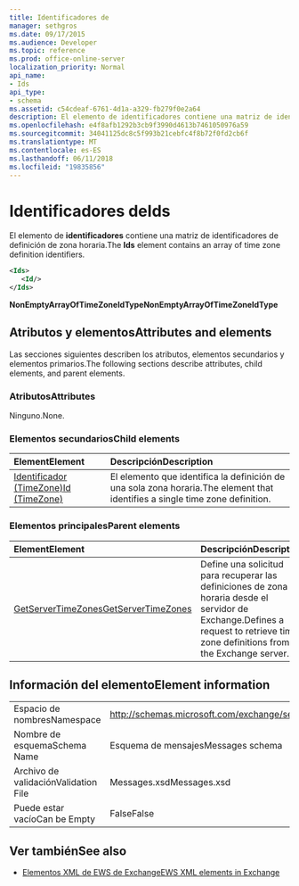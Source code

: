 ```yaml
---
title: Identificadores de
manager: sethgros
ms.date: 09/17/2015
ms.audience: Developer
ms.topic: reference
ms.prod: office-online-server
localization_priority: Normal
api_name:
- Ids
api_type:
- schema
ms.assetid: c54cdeaf-6761-4d1a-a329-fb279f0e2a64
description: El elemento de identificadores contiene una matriz de identificadores de definición de zona horaria.
ms.openlocfilehash: e4f8afb1292b3cb9f3990d4613b7461050976a59
ms.sourcegitcommit: 34041125dc8c5f993b21cebfc4f8b72f0fd2cb6f
ms.translationtype: MT
ms.contentlocale: es-ES
ms.lasthandoff: 06/11/2018
ms.locfileid: "19835856"
---
```

# <a name="ids"></a><span data-ttu-id="9e643-103">Identificadores de</span><span class="sxs-lookup"><span data-stu-id="9e643-103">Ids</span></span>

<span data-ttu-id="9e643-104">El elemento de **identificadores** contiene una matriz de identificadores de definición de zona horaria.</span><span class="sxs-lookup"><span data-stu-id="9e643-104">The **Ids** element contains an array of time zone definition identifiers.</span></span> 
  
```XML
<Ids>
   <Id/>
</Ids>
```

 <span data-ttu-id="9e643-105">**NonEmptyArrayOfTimeZoneIdType**</span><span class="sxs-lookup"><span data-stu-id="9e643-105">**NonEmptyArrayOfTimeZoneIdType**</span></span>
## <a name="attributes-and-elements"></a><span data-ttu-id="9e643-106">Atributos y elementos</span><span class="sxs-lookup"><span data-stu-id="9e643-106">Attributes and elements</span></span>

<span data-ttu-id="9e643-107">Las secciones siguientes describen los atributos, elementos secundarios y elementos primarios.</span><span class="sxs-lookup"><span data-stu-id="9e643-107">The following sections describe attributes, child elements, and parent elements.</span></span>
  
### <a name="attributes"></a><span data-ttu-id="9e643-108">Atributos</span><span class="sxs-lookup"><span data-stu-id="9e643-108">Attributes</span></span>

<span data-ttu-id="9e643-109">Ninguno.</span><span class="sxs-lookup"><span data-stu-id="9e643-109">None.</span></span>
  
### <a name="child-elements"></a><span data-ttu-id="9e643-110">Elementos secundarios</span><span class="sxs-lookup"><span data-stu-id="9e643-110">Child elements</span></span>

|<span data-ttu-id="9e643-111">**Element**</span><span class="sxs-lookup"><span data-stu-id="9e643-111">**Element**</span></span>|<span data-ttu-id="9e643-112">**Descripción**</span><span class="sxs-lookup"><span data-stu-id="9e643-112">**Description**</span></span>|
|:-----|:-----|
|[<span data-ttu-id="9e643-113">Identificador (TimeZone)</span><span class="sxs-lookup"><span data-stu-id="9e643-113">Id (TimeZone)</span></span>](id-timezone.md) <br/> |<span data-ttu-id="9e643-114">El elemento que identifica la definición de una sola zona horaria.</span><span class="sxs-lookup"><span data-stu-id="9e643-114">The element that identifies a single time zone definition.</span></span>  <br/> |
   
### <a name="parent-elements"></a><span data-ttu-id="9e643-115">Elementos principales</span><span class="sxs-lookup"><span data-stu-id="9e643-115">Parent elements</span></span>

|<span data-ttu-id="9e643-116">**Element**</span><span class="sxs-lookup"><span data-stu-id="9e643-116">**Element**</span></span>|<span data-ttu-id="9e643-117">**Descripción**</span><span class="sxs-lookup"><span data-stu-id="9e643-117">**Description**</span></span>|
|:-----|:-----|
|[<span data-ttu-id="9e643-118">GetServerTimeZones</span><span class="sxs-lookup"><span data-stu-id="9e643-118">GetServerTimeZones</span></span>](getservertimezones.md) <br/> |<span data-ttu-id="9e643-119">Define una solicitud para recuperar las definiciones de zona horaria desde el servidor de Exchange.</span><span class="sxs-lookup"><span data-stu-id="9e643-119">Defines a request to retrieve time zone definitions from the Exchange server.</span></span>  <br/> |
   
## <a name="element-information"></a><span data-ttu-id="9e643-120">Información del elemento</span><span class="sxs-lookup"><span data-stu-id="9e643-120">Element information</span></span>

|||
|:-----|:-----|
|<span data-ttu-id="9e643-121">Espacio de nombres</span><span class="sxs-lookup"><span data-stu-id="9e643-121">Namespace</span></span>  <br/> |http://schemas.microsoft.com/exchange/services/2006/messages  <br/> |
|<span data-ttu-id="9e643-122">Nombre de esquema</span><span class="sxs-lookup"><span data-stu-id="9e643-122">Schema Name</span></span>  <br/> |<span data-ttu-id="9e643-123">Esquema de mensajes</span><span class="sxs-lookup"><span data-stu-id="9e643-123">Messages schema</span></span>  <br/> |
|<span data-ttu-id="9e643-124">Archivo de validación</span><span class="sxs-lookup"><span data-stu-id="9e643-124">Validation File</span></span>  <br/> |<span data-ttu-id="9e643-125">Messages.xsd</span><span class="sxs-lookup"><span data-stu-id="9e643-125">Messages.xsd</span></span>  <br/> |
|<span data-ttu-id="9e643-126">Puede estar vacío</span><span class="sxs-lookup"><span data-stu-id="9e643-126">Can be Empty</span></span>  <br/> |<span data-ttu-id="9e643-127">False</span><span class="sxs-lookup"><span data-stu-id="9e643-127">False</span></span>  <br/> |
   
## <a name="see-also"></a><span data-ttu-id="9e643-128">Ver también</span><span class="sxs-lookup"><span data-stu-id="9e643-128">See also</span></span>



- [<span data-ttu-id="9e643-129">Elementos XML de EWS de Exchange</span><span class="sxs-lookup"><span data-stu-id="9e643-129">EWS XML elements in Exchange</span></span>](ews-xml-elements-in-exchange.md)

